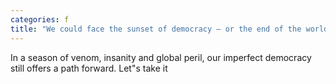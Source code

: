 ```yaml
---
categories: f
title: "We could face the sunset of democracy — or the end of the world Get off your butt and vote"
---
```

In a season of venom, insanity and global peril, our imperfect democracy still offers a path forward. Let"s take it